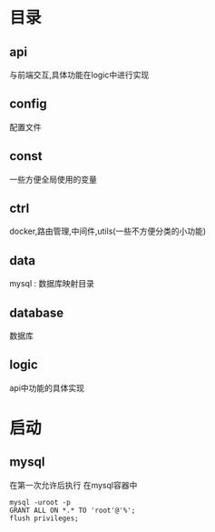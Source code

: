 
# 目录

## api

与前端交互,具体功能在logic中进行实现

## config

配置文件

## const

一些方便全局使用的变量

## ctrl

docker,路由管理,中间件,utils(一些不方便分类的小功能)

## data

mysql : 数据库映射目录

## database

数据库

## logic

api中功能的具体实现




# 启动

## mysql

在第一次允许后执行
在mysql容器中
```
mysql -uroot -p
GRANT ALL ON *.* TO 'root'@'%';
flush privileges;
```